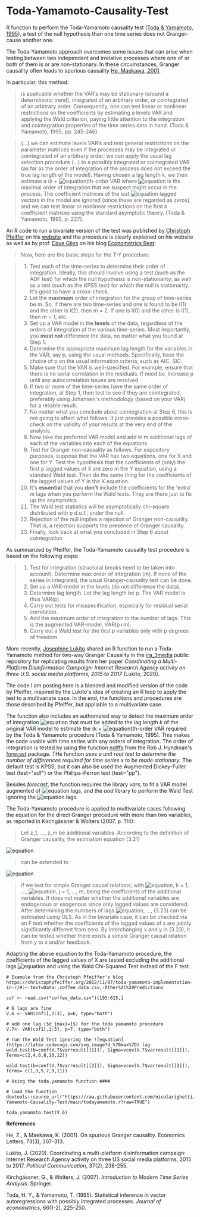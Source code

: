 # Toda-Yamamoto-Causality-Test

R function to perform the Toda-Yamamoto causality test ([Toda & Yamamoto, 1995](https://www.sciencedirect.com/science/article/abs/pii/0304407694016168)), a test of the null hypothesis than one time series does not Granger-cause another one.

The Toda-Yamamoto approach overcomes some issues that can arise when testing between two independent and irrelative processes where one of or both of them is or are non-stationary. In these circumstances, Granger causality often leads to spurious causality [He, Maekawa, 2001](https://www.sciencedirect.com/science/article/pii/S0165176501004980).

In particular, this method:

>is applicable whether the VAR’s may be stationary (around a deterministic trend), integrated of an arbitrary order, or cointegrated of an arbitrary order. Consequently, one can test linear or nonlinear restrictions on the coefficients by estimating a levels VAR and applying the Wald criterion, paying little attention to the integration and cointegration properties of the time series data in hand. (Toda & Yamamoto, 1995, pp. 245-246).

>(...) we can estimate levels VAR’s and test general restrictions on the parameter matrices even if the processes may be integrated or cointegrated of an arbitrary order; we can apply the usual lag selection procedure (...) to a possibly integrated or cointegrated VAR (as far as the order of integration of the process does not exceed the true lag length of the model). Having chosen a lag length k, we then estimate a (k + ![equation](https://latex.codecogs.com/svg.image?d_%7Bmax%7D))th-order VAR where ![equation](https://latex.codecogs.com/svg.image?d_%7Bmax%7D) is the maximal order of integration that we suspect might occur in the process. The coefficient matrices of the last ![equation](https://latex.codecogs.com/svg.image?d_%7Bmax%7D) lagged vectors in the model are ignored (since these are regarded as zeros), and we can test linear or nonlinear restrictions on the first k coefficient matrices using the standard asymptotic theory. (Toda & Yamamoto, 1995, p. 227).

An R code to run a bivariate version of the test was published by [Christoph Pfeiffer](https://christophpfeiffer.org/) on his [website](https://christophpfeiffer.org/2012/11/07/toda-yamamoto-implementation-in-r/#:~:text=Data-,coffee_data.csv,-Other%2C%20Predictions) and the procedure is clearly explained on his website as well as by prof. [Dave Giles](https://davegiles.blogspot.com) on his blog [Econometrics Beat](https://davegiles.blogspot.com/2011/04/testing-for-granger-causality.html):

>Now, here are the basic steps for the T-Y procedure:

>  1. Test each of the time-series to determine their order of integration. Ideally, this should involve using a test (such as the ADF test) for which the null hypothesis is non-stationarity; as well as a test (such as the KPSS test) for which the null is stationarity. It's good to have a cross-check.
>  2. Let the **maximum** order of integration for the group of time-series be m. So, if there are two time-series and one is found to be I(1) and the other is I(2), then m = 2. If one is I(0) and the other is I(1), then m = 1, etc.
>  3. Set up a VAR model in the **levels** of the data, regardless of the orders of integration of the various time-series. Most importantly, you **must not** difference the data, no matter what you found at Step 1.
> 4. Determine the appropriate maximum lag length for the variables in the VAR, say p, using the usual methods. Specifically, base the choice of p on the usual information criteria, such as AIC, SIC.
>  5. Make sure that the VAR is well-specified. For example, ensure that there is no serial correlation in the residuals. If need be, increase p until any autocorrelation issues are resolved.
>  6. If two or more of the time-series have the same order of integration, at Step 1, then test to see if they are cointegrated, preferably using Johansen's methodology (based on your VAR) for a reliable result.
>  7. No matter what you conclude about cointegration at Step 6, this is not going to affect what follows. It just provides a possible cross-check on the validity of your results at the very end of the analysis.
>  8. Now take the preferred VAR model and add in m additional lags of each of the variables into each of the equations.
>  9. Test for Granger non-causality as follows. For expository purposes, suppose that the VAR has two equations, one for X and one for Y. Test the hypothesis that the coefficients of (only) the first p lagged values of X are zero in the Y equation, using a standard Wald test. Then do the same thing for the coefficients of the lagged values of Y in the X equation.
>  10. It's **essential** that you **don't** include the coefficients for the 'extra' m lags when you perform the Wald tests. They are there just to fix up the asymptotics.
>  11. The Wald test statistics will be asymptotically chi-square distributed with p d.o.f., under the null.
>  12. Rejection of the null implies a rejection of Granger non-causality. That is, a rejection supports the presence of Granger causality.
>  13. Finally, look back at what you concluded in Step 6 about cointegration

As summarized by Pfeiffer, the Toda-Yamamoto causality test procedure is based on the following steps: 

>1. Test for integration (structural breaks need to be taken into account). Determine max order of integration (m). If none of the series in integrated, the usual Granger-causality test can be done. 
>2. Set up a VAR-model in the levels (do not difference the data). 
>3. Determine lag length. Let the lag length be p. The VAR model is thus VAR(p).
>4. Carry out tests for misspecification, especially for residual serial correlation. 
>5. Add the maximum order of integration to the number of lags. This is the augmented VAR-model, VAR(p+m). 
>6. Carry out a Wald test for the first p variables only with p degrees of freedom

More recently, [Josephine Lukito](https://github.com/jlukito) shared an R function to run a Toda-Yamamoto method for two-way Granger Causality in the [ira_3media](https://github.com/jlukito/ira_3media/blob/master/final_analysis.md) public repository for replicating results from her paper *Coordinating a Multi-Platform Disinformation Campaign: Internet Research Agency activity on three U.S. social media platforms, 2015 to 2017* (Lukito, 2020). 

The code I am posting here is a blended and modified version of the code by Pfeiffer,  inspired by the Lukito's idea of creating an R loop to apply the test to a multivariate case. In the end, the functions and procedures are those described by Pfeiffer, but appliable to a multivariate case.

The function also includes an authomated way to detect the maximum order of integration ![equation](https://latex.codecogs.com/svg.image?d_%7Bmax%7D) that must be added to the lag length *k* of the original VAR model to estimate the (k + ![equation](https://latex.codecogs.com/svg.image?d_%7Bmax%7D))th-order VAR required by the Toda & Yamamoto procedure (Toda & Yamamoto, 1995). This makes the code usable with time series with any orders of integration. The order of integration is tested by using the function [ndiffs](https://search.r-project.org/CRAN/refmans/forecast/html/ndiffs.html) from the Rob J. Hyndman's [forecast](https://cran.r-project.org/web/packages/forecast/index.html) package. THe function *uses a unit root test to determine the number of differences required for time series x to be made stationary*. The default test is KPSS, but it can also be used the Augmented Dickey-Fuller test (test="adf") or the Phillips-Perron test (test="pp"). 

Besides *forecast*, the function requires the library *vars*, to fit a VAR model augmented of ![equation](https://latex.codecogs.com/svg.image?d_%7Bmax%7D) lags, and the *aod* library to perform the Wald Test ignoring the ![equation](https://latex.codecogs.com/svg.image?d_%7Bmax%7D) lags.

The Toda-Yamamoto procedure is applied to multivariate cases following the equation for the direct Granger procedure with more than two variables, as reported in Kirchgässner & Wolters (2007, p. 114):

>Let z_1, ..., z_m be additional variables. According to the definition of Granger causality, the estimation equation (3.21) 

![equation](https://latex.codecogs.com/svg.image?%5Clarge%20(3.21)%20%5Cspace%20y_t%20=%20%5Calpha_0%20&plus;%20%5Csum_%7Bk=1%7D%5E%7Bk_1%7D%20%5Calpha_%7B11%7D%5Ek%20y_%7Bt-k%7D%20&plus;%20%5Csum_%7Bk=1%7D%5E%7Bk_2%7D%20%5Calpha_%7B12%7D%5Ek%20x_%7Bt-k%7D%20&plus;%20u_t)

>can be extended to

![equation](https://latex.codecogs.com/svg.image?%5Clarge%20(3.23)%20%5Cspace%20%20y_t%20=%20%5Calpha_0%20&plus;%20%5Csum_%7Bk=1%7D%5E%7Bk_1%7D%20%5Calpha_%7B11%7D%5Ek%20y_%7Bt-k%7D%20&plus;%20%5Csum_%7Bk=1%7D%5E%7Bk_2%7D%20%5Calpha_%7B12%7D%5Ek%20x_%7Bt-k%7D%20&plus;%20%5Csum_%7Bj=1%7D%5E%7Bm%7D%20%5Csum_%7Bk=1%7D%5E%7Bk_%7Bj&plus;2%7D%7D%20%5Cbeta_j%5Ek%20z_%7Bj,t-k%7D%20&plus;%20u_t,)

>if we test for simple Granger causal relations, with ![equation](https://latex.codecogs.com/svg.image?%5Cbeta_j%5Ek), k = 1, ..., ![equation](https://latex.codecogs.com/svg.image?k_%7Bj&plus;2%7D), j = 1, ..., m, being the coefficients of the additional variables. It does not matter whether the additional variables are endogenous or exogenous since only lagged values are considered. After determining the numbers of lags ![equation](https://latex.codecogs.com/svg.image?k_1,%20k_2,%20k_3), ..., (3.23) can be estimated using OLS. As in the bivariate case, it can be checked via an F test whether the coefficients of the lagged values of x are jointly significantly different from zero. By interchanging x and y in (3.23), it can be tested whether there exists a simple Granger causal relation from y to x and/or feedback.

Adapting the above equation to the Toda-Yamamoto procedure, the coefficients of the lagged values of X are tested excluding the additional lags ![equation](https://latex.codecogs.com/svg.image?d_%7Bmax%7D) and using the Wald Chi-Squared Test instead of the F test.

```{r}
# Example from the Christoph Pfeiffer's blog
https://christophpfeiffer.org/2012/11/07/toda-yamamoto-implementation-in-r/#:~:text=Data-,coffee_data.csv,-Other%2C%20Predictions

cof <- read.csv("coffee_data.csv")[193:615,]

# 6 lags are fine
V.6 <- VAR(cof1[,2:3], p=6, type="both")

# add one lag ($d_{max}=1$) for the toda yamamoto procedure
V.7<- VAR(cof1[,2:3], p=7, type="both")

# run the Wald Test ignoring the ![equation](https://latex.codecogs.com/svg.image?d_%7Bmax%7D) lag
wald.test(b=coef(V.7$varresult[[1]]), Sigma=vcov(V.7$varresult[[1]]), Terms=c(2,4,6,8,10,12))

wald.test(b=coef(V.7$varresult[[2]]), Sigma=vcov(V.7$varresult[[2]]), Terms= c(1,3,5,7,9,11))

# Using the toda.yamamoto function ####

# load the function
devtools::source_url("https://raw.githubusercontent.com/nicolarighetti/Toda-Yamamoto-Causality-Test/main/todayamamoto.r?raw=TRUE")

toda.yamamoto.test(V.6)
```


**References**

He, Z., & Maekawa, K. (2001). On spurious Granger causality. Economics Letters, 73(3), 307-313.

Lukito, J. (2020). Coordinating a multi-platform disinformation campaign: Internet Research Agency activity on three US social media platforms, 2015 to 2017. *Political Communication*, 37(2), 238-255.

Kirchgässner, G., & Wolters, J. (2007). *Introduction to Modern Time Series Analysis*. Springer.

Toda, H. Y., & Yamamoto, T. (1995). Statistical inference in vector autoregressions with possibly integrated processes. *Journal of econometrics*, 66(1-2), 225-250.

